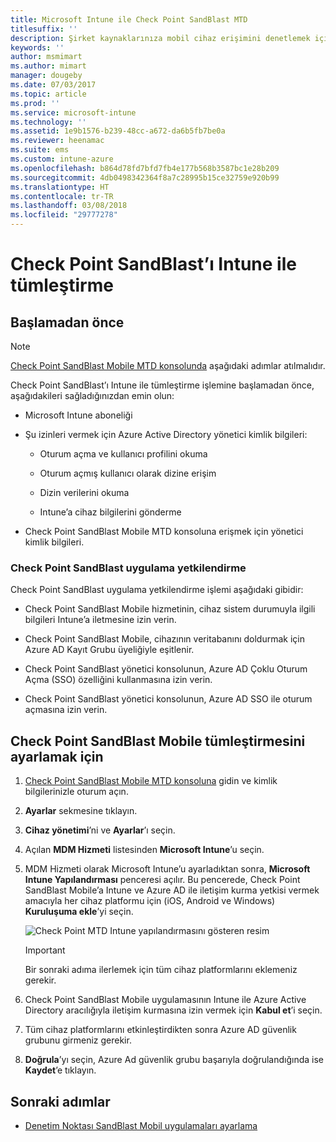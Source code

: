 ```yaml
---
title: Microsoft Intune ile Check Point SandBlast MTD
titlesuffix: ''
description: Şirket kaynaklarınıza mobil cihaz erişimini denetlemek için CheckPoint SandBlast Mobile Threat Defense’i (MTD) Intune ile ayarlama.
keywords: ''
author: msmimart
ms.author: mimart
manager: dougeby
ms.date: 07/03/2017
ms.topic: article
ms.prod: ''
ms.service: microsoft-intune
ms.technology: ''
ms.assetid: 1e9b1576-b239-48cc-a672-da6b5fb7be0a
ms.reviewer: heenamac
ms.suite: ems
ms.custom: intune-azure
ms.openlocfilehash: b864d78fd7bfd7fb4e177b568b3587bc1e28b209
ms.sourcegitcommit: 4db0498342364f8a7c28995b15ce32759e920b99
ms.translationtype: HT
ms.contentlocale: tr-TR
ms.lasthandoff: 03/08/2018
ms.locfileid: "29777278"
---
```

# <a name="integrate-check-point-sandblast-mobile-with-intune"></a>Check Point SandBlast’ı Intune ile tümleştirme

## <a name="before-you-begin"></a>Başlamadan önce

> [!NOTE] 
> [Check Point SandBlast Mobile MTD konsolunda](https://intune-4.eu1.locsec.net/) aşağıdaki adımlar atılmalıdır.

Check Point SandBlast’ı Intune ile tümleştirme işlemine başlamadan önce, aşağıdakileri sağladığınızdan emin olun:

-   Microsoft Intune aboneliği

-   Şu izinleri vermek için Azure Active Directory yönetici kimlik bilgileri:

    -   Oturum açma ve kullanıcı profilini okuma

    -   Oturum açmış kullanıcı olarak dizine erişim

    -   Dizin verilerini okuma

    -   Intune’a cihaz bilgilerini gönderme

-   Check Point SandBlast Mobile MTD konsoluna erişmek için yönetici kimlik bilgileri.

### <a name="check-point-sandblast-app-authorization"></a>Check Point SandBlast uygulama yetkilendirme

Check Point SandBlast uygulama yetkilendirme işlemi aşağıdaki gibidir:

-   Check Point SandBlast Mobile hizmetinin, cihaz sistem durumuyla ilgili bilgileri Intune’a iletmesine izin verin.

-   Check Point SandBlast Mobile, cihazının veritabanını doldurmak için Azure AD Kayıt Grubu üyeliğiyle eşitlenir.

-   Check Point SandBlast yönetici konsolunun, Azure AD Çoklu Oturum Açma (SSO) özelliğini kullanmasına izin verin.

-   Check Point SandBlast yönetici konsolunun, Azure AD SSO ile oturum açmasına izin verin.

## <a name="to-set-up-check-point-sandblast-mobile-integration"></a>Check Point SandBlast Mobile tümleştirmesini ayarlamak için

1.  [Check Point SandBlast Mobile MTD konsoluna](https://intune-4.eu1.locsec.net/) gidin ve kimlik bilgilerinizle oturum açın.

2.  **Ayarlar** sekmesine tıklayın.

3.  **Cihaz yönetimi**’ni ve **Ayarlar**’ı seçin.

4.  Açılan **MDM Hizmeti** listesinden **Microsoft Intune**’u seçin.

5.  MDM Hizmeti olarak Microsoft Intune’u ayarladıktan sonra, **Microsoft Intune Yapılandırması** penceresi açılır. Bu pencerede, Check Point SandBlast Mobile’a Intune ve Azure AD ile iletişim kurma yetkisi vermek amacıyla her cihaz platformu için (iOS, Android ve Windows) **Kuruluşuma ekle**’yi seçin.

    ![Check Point MTD Intune yapılandırmasını gösteren resim](./media/checkpoint-MTD-1.PNG)

    > [!IMPORTANT]
    > Bir sonraki adıma ilerlemek için tüm cihaz platformlarını eklemeniz gerekir.

6.  Check Point SandBlast Mobile uygulamasının Intune ile Azure Active Directory aracılığıyla iletişim kurmasına izin vermek için **Kabul et**’i seçin.

7.  Tüm cihaz platformlarını etkinleştirdikten sonra Azure AD güvenlik grubunu girmeniz gerekir.

8.  **Doğrula**’yı seçin, Azure Ad güvenlik grubu başarıyla doğrulandığında ise **Kaydet**’e tıklayın.

## <a name="next-steps"></a>Sonraki adımlar

- [Denetim Noktası SandBlast Mobil uygulamaları ayarlama](mtd-apps-ios-app-configuration-policy-add-assign.md)